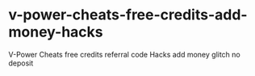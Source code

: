# v-power-cheats-free-credits-add-money-hacks
V-Power Cheats free credits referral code Hacks add money glitch no deposit
